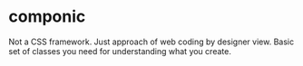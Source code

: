 # componic
Not a CSS framework. Just approach of web coding by designer view. Basic set of classes you need for understanding what you create.